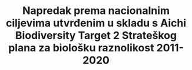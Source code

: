---
variable_description: null
variable_notes: null
un_designated_tier: '3'
un_custodial_agency: 'CBD-Secretariatt,  UNEP'
target_id: '15.9'
has_metadata: false
goal_meta_link: 'http://unstats.un.org/sdgs/files/metadata-compilation/Metadata-Goal-15.pdf'
goal_meta_link_page: 25
indicator_name: >-
  Napredak prema nacionalnim ciljevima utvrđenim u skladu s Aichi Biodiversity Target 2 Strateškog plana za biološku raznolikost 2011-2020
target: >-
  Do 2020. godine integrirati vrijednosti ekosustava i biološke raznolikosti u nacionalno i lokalno planiranje, razvojne procese, strategije smanjenja siromaštva i račune.
title: >-
  Napredak prema nacionalnim ciljevima utvrđenim u skladu s Aichi Biodiversity Target 2 Strateškog plana za biološku raznolikost 2011-2020
permalink: /15-9-1/
sdg_goal: 15
layout: indicator
indicator: 15.9.1
indicator_variable: null
graph: null
graph_type_description: null
graph_status_notes: unk
source_title: null
source_notes: null
published: true  
---